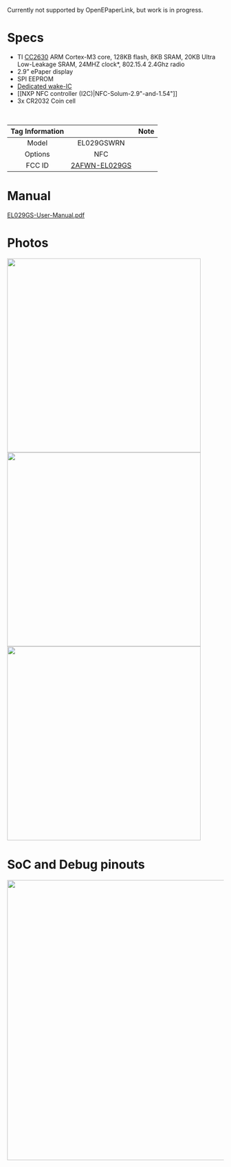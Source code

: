Currently not supported by OpenEPaperLink, but work is in progress.
# Specs #
* TI [CC2630](https://www.ti.com/product/CC2630) ARM Cortex-M3 core, 128KB flash, 8KB SRAM, 20KB Ultra Low-Leakage SRAM, 24MHZ clock*,  802.15.4 2.4Ghz radio
* 2.9” ePaper display
* SPI EEPROM
* [Dedicated wake-IC](https://twitter.com/atc1441/status/1388252497316392963)
* [[NXP NFC controller (I2C)|NFC-Solum-2.9"-and-1.54"]]
* 3x CR2032 Coin cell

</br>

Tag Information                     |       | Note
:-------------------------:|:-------------------------:|:-------------------------:
Model | EL029GSWRN 
Options | NFC
FCC ID | [2AFWN-EL029GS](https://fcc.id/2AFWN-EL029GS) 

# Manual #
[EL029GS-User-Manual.pdf](https://fccid.io/2AFWN-EL029GS/User-Manual/User-Manual-4132720.pdf)
# Photos #
<img width="450" src="https://github.com/jjwbruijn/OpenEPaperLink/assets/66514567/b596c464-e3c8-4c18-82f2-9f7f54ee66a1">
<img width="450" src="https://github.com/jjwbruijn/OpenEPaperLink/assets/66514567/55376123-fec2-4f04-8f00-333c01c4bcf0">
<img width="450" src="https://github.com/jjwbruijn/OpenEPaperLink/assets/66514567/8f7890cc-8513-4422-badf-84b88b881870">

# SoC and Debug pinouts #
<img width="650" src="https://github.com/jjwbruijn/OpenEPaperLink/assets/66514567/48b3005d-6a48-44db-abaf-48f54904ae36">
